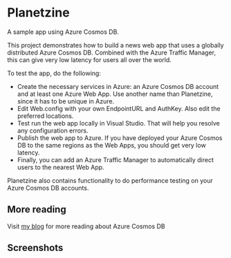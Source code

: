 # Planetzine
A sample app using Azure Cosmos DB.

This project demonstrates how to build a news web app that uses a globally distributed Azure Cosmos DB. Combined with the Azure Traffic Manager, this can give very low latency for users all over the world.

To test the app, do the following:
* Create the necessary services in Azure: an Azure Cosmos DB account and at least one Azure Web App. Use another name than Planetzine, since it has to be unique in Azure.
* Edit Web.config with your own EndpointURL and AuthKey. Also edit the preferred locations.
* Test run the web app locally in Visual Studio. That will help you resolve any configuration errors.
* Publish the web app to Azure. If you have deployed your Azure Cosmos DB to the same regions as the Web Apps, you should get very low latency.
* Finally, you can add an Azure Traffic Manager to automatically direct users to the nearest Web App.

Planetzine also contains functionality to do performance testing on your Azure Cosmos DB accounts.


## More reading
Visit [my blog](https://www.johanahlen.info/en/tag/azure-cosmos-db/) for more reading about Azure Cosmos DB


## Screenshots
